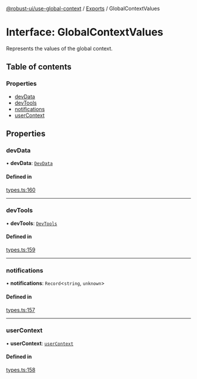 [@robust-ui/use-global-context](../README.md) / [Exports](../modules.md) / GlobalContextValues

# Interface: GlobalContextValues

Represents the values of the global context.

## Table of contents

### Properties

- [devData](GlobalContextValues.md#devdata)
- [devTools](GlobalContextValues.md#devtools)
- [notifications](GlobalContextValues.md#notifications)
- [userContext](GlobalContextValues.md#usercontext)

## Properties

### devData

• **devData**: [`DevData`](DevData.md)

#### Defined in

[types.ts:160](https://github.com/nahuelRosas/robust-ui/blob/148f787/packages/hooks/use-global-context/src/types.ts#L160)

___

### devTools

• **devTools**: [`DevTools`](DevTools.md)

#### Defined in

[types.ts:159](https://github.com/nahuelRosas/robust-ui/blob/148f787/packages/hooks/use-global-context/src/types.ts#L159)

___

### notifications

• **notifications**: `Record`\<`string`, `unknown`\>

#### Defined in

[types.ts:157](https://github.com/nahuelRosas/robust-ui/blob/148f787/packages/hooks/use-global-context/src/types.ts#L157)

___

### userContext

• **userContext**: [`userContext`](userContext.md)

#### Defined in

[types.ts:158](https://github.com/nahuelRosas/robust-ui/blob/148f787/packages/hooks/use-global-context/src/types.ts#L158)
